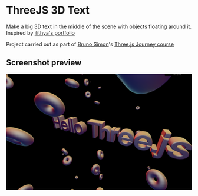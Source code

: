# ThreeJS 3D Text

Make a big 3D text in the middle of the scene with objects floating around it.
Inspired by [ilithya's portfolio](https://www.ilithya.rocks/)

Project carried out as part of [Bruno Simon](https://bruno-simon.com/)'s [Three.js Journey course](https://threejs-journey.xyz/)

## Screenshot preview

![Design preview](./static/images/project-preview.png)
